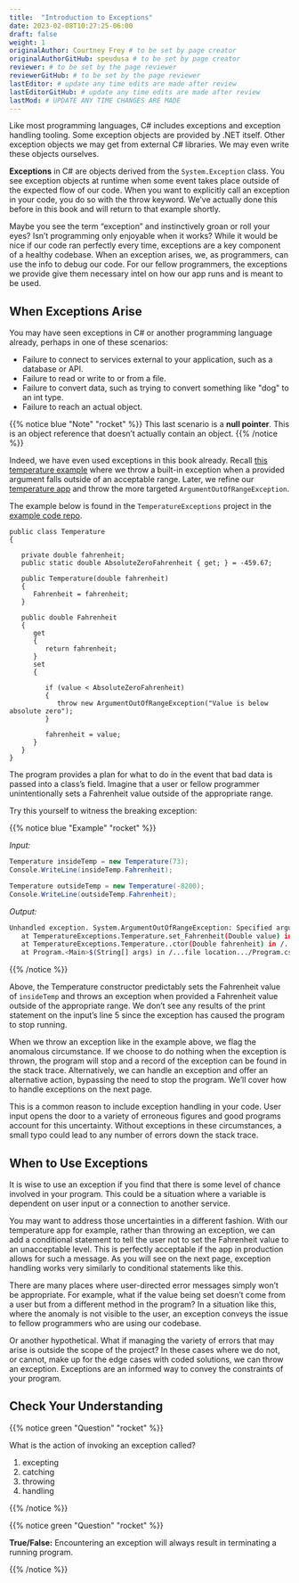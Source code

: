 ```yaml
---
title:  "Introduction to Exceptions"
date: 2023-02-08T10:27:25-06:00
draft: false
weight: 1
originalAuthor: Courtney Frey # to be set by page creator
originalAuthorGitHub: speudusa # to be set by page creator
reviewer: # to be set by the page reviewer
reviewerGitHub: # to be set by the page reviewer
lastEditor: # update any time edits are made after review
lastEditorGitHub: # update any time edits are made after review
lastMod: # UPDATE ANY TIME CHANGES ARE MADE
---
```


Like most programming languages, C# includes exceptions and exception handling tooling. Some exception objects are provided by .NET itself. Other exception objects we may get from external C# libraries. We may even write these objects ourselves.

**Exceptions** in C# are objects derived from the `System.Exception` class. You see exception objects at runtime when some event takes place outside of the expected flow of our code. When you want to explicitly call an exception in your code, you do so with the throw keyword. We’ve actually done this before in this book and will return to that example shortly.

Maybe you see the term “exception” and instinctively groan or roll your eyes? Isn’t programming only enjoyable when it works? While it would be nice if our code ran perfectly every time, exceptions are a key component of a healthy codebase. When an exception arises, we, as programmers, can use the info to debug our code. For our fellow programmers, the exceptions we provide give them necessary intel on how our app runs and is meant to be used.

## When Exceptions Arise

You may have seen exceptions in C# or another programming language already, perhaps in one of these scenarios:

- Failure to connect to services external to your application, such as a database or API.
- Failure to read or write to or from a file.
- Failure to convert data, such as trying to convert something like "dog" to an int type.
- Failure to reach an actual object.

{{% notice blue "Note" "rocket" %}} 
This last scenario is a **null pointer**. This is an object reference that doesn’t actually contain an object. 
{{% /notice %}}

<!-- TODO: Link back to Classes part 1 for LINK-1 and Classes part 2 to Link-2 -->
Indeed, we have even used exceptions in this book already. Recall [this temperature example](LINK-1) where we throw a built-in exception when a provided argument falls outside of an acceptable range. Later, we refine our [temperature app](LINK-2) and throw the more targeted `ArgumentOutOfRangeException`.

The example below is found in the `TemperatureExceptions` project in the [example code repo](https://github.com/LaunchCodeEducation/csharp-web-dev-exceptions).

```csharp{linenos=table,hl_lines=[],linenostart=1}
public class Temperature
{

   private double fahrenheit;
   public static double AbsoluteZeroFahrenheit { get; } = -459.67;

   public Temperature(double fahrenheit)
   {
      Fahrenheit = fahrenheit;
   }

   public double Fahrenheit
   {
      get
      {
         return fahrenheit;
      }
      set
      {

         if (value < AbsoluteZeroFahrenheit)
         {
            throw new ArgumentOutOfRangeException("Value is below absolute zero");
         }

         fahrenheit = value;
      }
   }
}
```

The program provides a plan for what to do in the event that bad data is passed into a class’s field. Imagine that a user or fellow programmer unintentionally sets a Fahrenheit value outside of the appropriate range.

Try this yourself to witness the breaking exception:

{{% notice blue "Example" "rocket" %}} 

*Input:*

```csharp
Temperature insideTemp = new Temperature(73);
Console.WriteLine(insideTemp.Fahrenheit);

Temperature outsideTemp = new Temperature(-8200);
Console.WriteLine(outsideTemp.Fahrenheit);
```

*Output:*
```bash
Unhandled exception. System.ArgumentOutOfRangeException: Specified argument was out of the range of valid values. (Parameter 'Value is below absolute zero')
   at TemperatureExceptions.Temperature.set_Fahrenheit(Double value) in /...file location.../Temperature.cs:line 25
   at TemperatureExceptions.Temperature..ctor(Double fahrenheit) in /...file location.../Temperature.cs:line 11
   at Program.<Main>$(String[] args) in /...file location.../Program.cs:line 6
```

{{% /notice %}}

Above, the Temperature constructor predictably sets the Fahrenheit value of `insideTemp` and throws an exception when provided a Fahrenheit value outside of the appropriate range. We don’t see any results of the print statement on the input’s line 5 since the exception has caused the program to stop running.

When we throw an exception like in the example above, we flag the anomalous circumstance. If we choose to do nothing when the exception is thrown, the program will stop and a record of the exception can be found in the stack trace. Alternatively, we can handle an exception and offer an alternative action, bypassing the need to stop the program. We’ll cover how to handle exceptions on the next page.

This is a common reason to include exception handling in your code. User input opens the door to a variety of erroneous figures and good programs account for this uncertainty. Without exceptions in these circumstances, a small typo could lead to any number of errors down the stack trace.

## When to Use Exceptions

It is wise to use an exception if you find that there is some level of chance involved in your program. This could be a situation where a variable is dependent on user input or a connection to another service.

You may want to address those uncertainties in a different fashion. With our temperature app for example, rather than throwing an exception, we can add a conditional statement to tell the user not to set the Fahrenheit value to an unacceptable level. This is perfectly acceptable if the app in production allows for such a message. As you will see on the next page, exception handling works very similarly to conditional statements like this.

There are many places where user-directed error messages simply won’t be appropriate. For example, what if the value being set doesn’t come from a user but from a different method in the program? In a situation like this, where the anomaly is not visible to the user, an exception conveys the issue to fellow programmers who are using our codebase.

Or another hypothetical. What if managing the variety of errors that may arise is outside the scope of the project? In these cases where we do not, or cannot, make up for the edge cases with coded solutions, we can throw an exception. Exceptions are an informed way to convey the constraints of your program.

## Check Your Understanding

{{% notice green  "Question" "rocket" %}} 

What is the action of invoking an exception called?

   1. excepting
   1. catching
   1. throwing
   1. handling 

<!-- ans: throwing -->

{{% /notice %}}

{{% notice green  "Question" "rocket" %}} 

**True/False:** Encountering an exception will always result in terminating a running program.

<!-- ans: False, When appropriate, an exception can be handled to initiate an alternate pathway -->

{{% /notice %}}